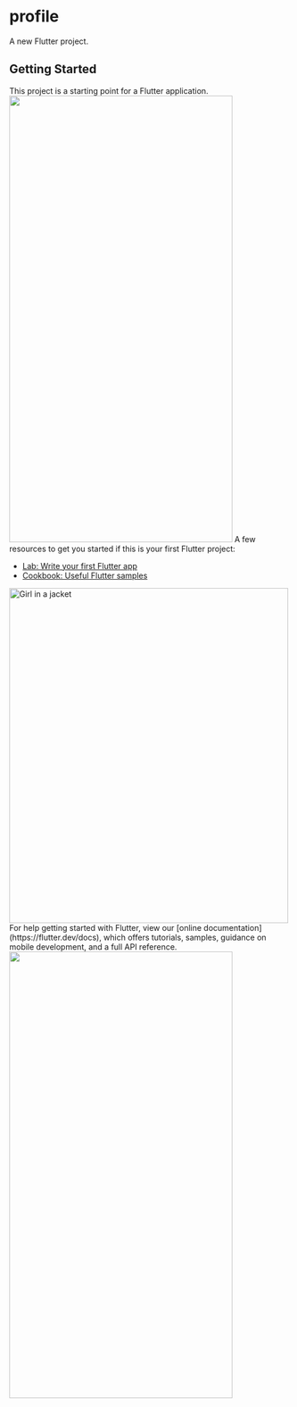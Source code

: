 # profile

A new Flutter project.

## Getting Started

This project is a starting point for a Flutter application.
<img src="D:\android app\project\profile\image.jpg"  width="400" height="800">
A few resources to get you started if this is your first Flutter project:

- [Lab: Write your first Flutter app](https://flutter.dev/docs/get-started/codelab)
- [Cookbook: Useful Flutter samples](https://flutter.dev/docs/cookbook)
<img src="D:\android app\project\profile\image.jpg" alt="Girl in a jacket" width="500" height="600">
For help getting started with Flutter, view our
[online documentation](https://flutter.dev/docs), which offers tutorials,
samples, guidance on mobile development, and a full API reference.
<img src="D:\android app\project\profile\image.jpg"  width="400" height="800">
